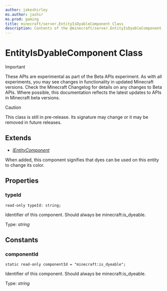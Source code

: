 ```yaml
---
author: jakeshirley
ms.author: jashir
ms.prod: gaming
title: minecraft/server.EntityIsDyableComponent Class
description: Contents of the @minecraft/server.EntityIsDyableComponent class.
---
```

# EntityIsDyableComponent Class
>[!IMPORTANT]
>These APIs are experimental as part of the Beta APIs experiment. As with all experiments, you may see changes in functionality in updated Minecraft versions. Check the Minecraft Changelog for details on any changes to Beta APIs. Where possible, this documentation reflects the latest updates to APIs in Minecraft beta versions.

> [!CAUTION]
> This class is still in pre-release.  Its signature may change or it may be removed in future releases.

## Extends
- [*IEntityComponent*](IEntityComponent.md)

When added, this component signifies that dyes can be used on this entity to change its color.

## Properties

### **typeId**
`read-only typeId: string;`

Identifier of this component. Should always be minecraft:is_dyeable.

Type: *string*

## Constants

### **componentId**
`static read-only componentId = "minecraft:is_dyeable";`

Identifier of this component. Should always be minecraft:is_dyeable.

Type: *string*
